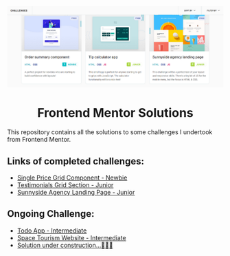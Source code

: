![Screenshot](frontend-mentor.png)

<div align="center">
<h1>Frontend Mentor Solutions</h1>
</div>

This repository contains all the solutions to some challenges I undertook from Frontend Mentor.

## Links of completed challenges:

- [Single Price Grid Component - Newbie](https://www.frontendmentor.io/challenges/single-price-grid-component-5ce41129d0ff452fec5abbbc)
- [Testimonials Grid Section - Junior](https://www.frontendmentor.io/challenges/testimonials-grid-section-Nnw6J7Un7)
- [Sunnyside Agency Landing Page - Junior](https://www.frontendmentor.io/challenges/sunnyside-agency-landing-page-7yVs3B6ef)

## Ongoing Challenge:  

- [Todo App - Intermediate](https://www.frontendmentor.io/challenges/todo-app-Su1_KokOW)
- [Space Tourism Website - Intermediate](https://www.frontendmentor.io/challenges/space-tourism-multipage-website-gRWj1URZ3)
- [Solution under construction...👷🏻‍♀️](https://github.com/Aakanshya-Gahatraj/fm-challenges/tree/master/todo-app-main)
